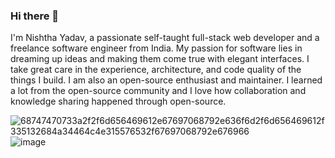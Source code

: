 ### Hi there 👋
I'm Nishtha Yadav, a passionate self-taught full-stack web developer and a freelance software engineer from India.
My passion for software lies in dreaming up ideas and making them come true with elegant interfaces. I take great care in the experience, 
architecture, and code quality of the things I build. I am also an open-source enthusiast and maintainer. I learned a lot from the open-source community
and I love how collaboration and knowledge sharing happened through open-source.
<!--
**Nishthayadava/Nishthayadava** is a ✨ _special_ ✨ repository because its `README.md` (this file) appears on your GitHub profile.
-->
![68747470733a2f2f6d656469612e67697068792e636f6d2f6d656469612f335132684a34464c4e315576532f67697068792e676966](https://github.com/Nishthayadava/Nishthayadava/assets/95894895/ce59aaee-2e47-4f8c-876e-07f0ea12f4b0)
![image](https://github.com/Nishthayadava/Nishthayadava/assets/95894895/7867a07a-44fb-4b8b-8b16-044f1c1ea688)
